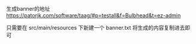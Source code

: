
生成banner的地址
https://patorjk.com/software/taag/#p=testall&f=Bulbhead&t=ez-admin

只需要在 src/main/resources 下新建一个 banner.txt
将生成的内容复制进去即可